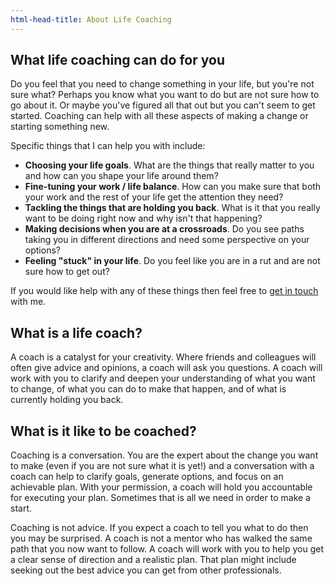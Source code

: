```yaml
---
html-head-title: About Life Coaching
---
```

## What life coaching can do for you

Do you feel that you need to change something in your life, but you're not sure what? Perhaps you know what you want to do but are not sure how to go about it. Or maybe you've figured all that out but you can't seem to get started. Coaching can help with all these aspects of making a change or starting something new.

Specific things that I can help you with include:

- **Choosing your life goals**. What are the things that really matter to you and how can you shape your life around them?
- **Fine-tuning your work / life balance**. How can you make sure that both your work and the rest of your life get the attention they need?
- **Tackling the things that are holding you back**. What is it that you really want to be doing right now and why isn't that happening?
- **Making decisions when you are at a crossroads**. Do you see paths taking you in different directions and need some perspective on your options?
- **Feeling "stuck" in your life**. Do you feel like you are in a rut and are not sure how to get out?

If you would like help with any of these things then feel free to <a href="#contact">get in touch</a> with me.

## What is a life coach?

A coach is a catalyst for your creativity. Where friends and colleagues will often give advice and opinions, a coach will ask you questions. A coach will work with you to clarify and deepen your understanding of what you want to change, of what you can do to make that happen, and of what is currently holding you back.

## What is it like to be coached?

Coaching is a conversation. You are the expert about the change you want to make (even if you are not sure what it is yet!) and a conversation with a coach can help to clarify goals, generate options, and focus on an achievable plan. With your permission, a coach will hold you accountable for executing your plan. Sometimes that is all we need in order to make a start.

Coaching is not advice. If you expect a coach to tell you what to do then you may be surprised. A coach is not a mentor who has walked the same path that you now want to follow. A coach will work with you to help you get a clear sense of direction and a realistic plan. That plan might include seeking out the best advice you can get from other professionals.
